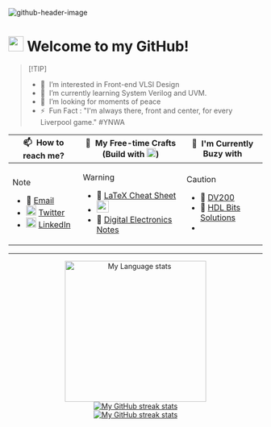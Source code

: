 ![github-header-image](https://github.com/Nidhinchandran47/Nidhinchandran47/assets/96820094/b6c30805-670f-41af-bdc1-973a09d4b08c)


<h1><img src="https://emojis.slackmojis.com/emojis/images/1531849430/4246/blob-sunglasses.gif?1531849430" width="30"/> Welcome to my GitHub!</h1>

>  [!TIP]
> - 👀 &nbsp;I’m interested in Front-end VLSI Design 
> - 🌱 &nbsp;I’m currently learning System Verilog and UVM.
> - 💞️ &nbsp;I’m looking for moments of peace
> - ⚡ &nbsp;Fun Fact : "I'm always there, front and center, for every Liverpool game." #YNWA


<table>
<thead>
<tr>
<th>📫 &nbsp;How to reach me?</th>
<th>🔗 &nbsp;My Free-time Crafts (Build with <img src="https://upload.wikimedia.org/wikipedia/commons/e/e9/Notion-logo.svg" width="18" />)</th>
<th>🎯 &nbsp;I'm Currently Buzy with</th>
</tr>
</thead>
<tbody>
<tr>
<td>

  > [!NOTE]
  > - 📧 [Email](mailto:nidhinchandran470@gmail.com)
  > - <img src="https://raw.githubusercontent.com/rahuldkjain/github-profile-readme-generator/master/src/images/icons/Social/twitter.svg" alt="twitter" width="20"/> [Twitter](https://twitter.com/nidhin_47)
  > - <img src="https://raw.githubusercontent.com/rahuldkjain/github-profile-readme-generator/master/src/images/icons/Social/linked-in-alt.svg" alt="linkedin" width="20"/> [LinkedIn](https://www.linkedin.com/in/nidhinchandran47)

</td>
<td>

  > [!WARNING]
  > - 📝 <a href="https://nidhin47.notion.site/LaTex-Cheat-Sheet-52ecdedffca8447dae988bf5d9b090ad?pvs=4"> LaTeX Cheat Sheet</a>
  > - <img src="https://1000logos.net/wp-content/uploads/2020/08/Microsoft-Excel-Logo.png" width="24"/>
  > - 🔦 <a href="https://nidhin47.notion.site/Digital-Electronics-1-98cfec1dc0c04c41b678e02fbd094370?pvs=4"> Digital Electronics Notes</a>

</td>
<td>

> [!CAUTION]
> - 🤖 [DV200](https://github.com/Nidhinchandran47/DV200)
> - 👾 [HDL Bits Solutions](https://github.com/Nidhinchandran47/HDLbits-Solutions)
> - 


  
</td>
</tr>
</tbody>
</table>
  

---

     
<!-- [![Top Langs](https://github-readme-stats.vercel.app/api/top-langs/?username=Nidhinchandran47&layout=compact&card_width=470&card_height=180&langs_count=10&theme=vue-dark&hide_border=true&border_radius=11.4&bg_color=00000000&text_color=41b883)](https://github.com/Nidhinchandran47) 
[![GitHub Streak](https://streak-stats.demolab.com?user=Nidhinchandran47&theme=vue-dark&hide_border=true&border_radius=11.4&card_width=470&card_height=180&ring=FF6723&fire=FFB02E&dates=41B581C1&currStreakNum=EB5454&background=00000000)](https://github.com/Nidhinchandran47)-->

<div align="center">
 <img
src="https://github-readme-stats-steel-omega.vercel.app/api/top-langs/?username=Nidhinchandran47&layout=pie&icon_color=2d77dc&title_color=2d77dc&text_color=ffffff&bg_color=0d1117&hide_border=true&langs_count=10&size_weight=0.5&count_weight=0.5#gh-dark-mode-only"
          alt="My Language stats"
          width="280"  />
</div>

<!-- Streak stats (Light mode) -->
<div align="center">
  <a href="https://github.com/Nidhinchandran47#gh-light-mode-only">
    <img
       src="https://github-readme-streak-stats-phi-opal.vercel.app/?user=Nidhinchandran47&locale=en&type=svg&hide_border=true&fire=2d77dc&ring=2d77dc&currStreakLabel=000000"
       alt="My GitHub streak stats"
     />
  </a>
</div>


<!-- Streak stats (Dark mode) -->
<div align="center">
  <a href="https://github.com/Nidhinchandran47#gh-dark-mode-only">
    <img
       src="https://github-readme-streak-stats-phi-opal.vercel.app/?user=Nidhinchandran47&background=0d1117&currStreakNum=ffffff&sideNums=ffffff&currStreakLabel=ffffff&sideLabels=ffffff&dates=ffffff&fire=2d77dc&ring=2d77dc&locale=en&type=svg&hide_border=true"
       alt="My GitHub streak stats"
     />
  </a>
</div>
